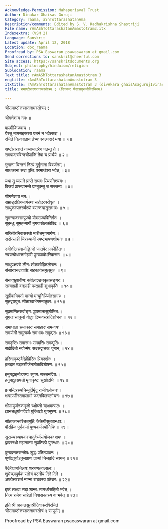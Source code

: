 ```yaml
---
Acknowledge-Permission: Mahaperiaval Trust
Author: Dinakar Ghaisas Guruji
Category: raama, aShTottarashatanAma
Description/comments: Edited by S. V. Radhakrishna Shastriji
File name: rAmAShTottarashatanAmastotram3.itx
Indexextra: (VSM 2)
Language: Sanskrit
Latest update: April 12, 2018
Location: doc_raama
Proofread by: PSA Easwaran psawaswaran at gmail.com
Send corrections to: sanskrit@cheerful.com
Site access: https://sanskritdocuments.org
Subject: philosophy/hinduism/religion
Sublocation: raama
Text title: rAmAShTottarashatanAmastotram 3
engtitle: rAmAShTottarashatanAmastotram 3
itxtitle: rAmAShTottarashatanAmastotram 3 (divAkara ghaisAsagurujIvirachitam)
title: रामाष्टोत्तरशतनामस्तोत्रम् ३ (दिवाकर घैसासगुरुजीविरचितम्)

---
```

  
 श्रीरामाष्टोत्तरशतनामस्तोत्रम् ३   
  
श्रीगणेशाय नमः ॥  
  
वाल्मीकिरुवाच ।  
यैस्तु नामसहस्रस्य पतनं न भवेत्सदा ।  
रचितं नित्यपाठाय तेभ्यः स्वल्पाक्षरं मया ॥ १॥  
  
अष्टोत्तरशतं नाम्नामादरेण पठन्तु ते ।  
रामपादारविन्दश्रीप्राप्तिं तेषां च प्रार्थये ॥ २॥  
  
गुणानां चिन्तनं नित्यं दुर्गुणानां विवर्जनम् ।  
साधकानां सदा वृत्तिः परमार्थपरा भवेत् ॥ ३॥  
  
यथा तु व्यसने प्राप्ते राघवः स्थिरनिश्चयः ।  
विजयं प्राप्तवानन्ते प्राप्नुवन्तु च सज्जनाः ॥ ४॥  
  
श्रीगणेशाय नमः ।  
सम्राड्दक्षिणमार्गस्थः सहोदरपरीवृतः ।  
साधुकल्पतरुर्वश्यो वसन्तऋतुसम्भवः ॥ ५॥  
  
सुमन्त्रादरसम्पूज्यो यौवराज्यविनिर्गतः ।  
सुबन्धुः सुमहन्मार्गी मृगयाखेलकोविदः ॥ ६॥  
  
सरित्तीरनिवासस्थो मारीचमृगमार्गणः ।  
सदोत्साही चिरस्थायी स्पष्टभाषणशोभनः ॥ ७॥  
  
स्त्रीशीलसंशयोद्धिग्नो जातवेद प्रकीर्तितः ।  
स्वयम्बोधस्तमोहारी पुण्यपादोऽरिदारुणः ॥ ८॥  
  
साधुपक्षपरो लीनः शोकलोहितलोचनः ।  
संसारवनदावाग्रिः सहकार्यसमुत्सुकः ॥ ९॥  
  
सेनाव्यूहप्रवीणः स्त्रीलाञ्छनकृतसङ्गरः ।  
सत्याग्रही वनग्राही करग्राही शुभाकृतिः ॥ १०॥  
  
सुग्रीवाभिमतो मान्यो मन्युनिर्ज्जितसागरः ।  
सुतद्वययुतः सीताश्वार्भगमनाकुलः ॥ ११॥  
  
सुप्रमाणितसर्वाङ्गः पुष्पमालासुशोभितः ।  
सुगतः सानुजो योद्धा दिव्यवस्त्रादिशोभनः ॥ १२॥  
  
समाधाता समाकारः समाहारः समन्वयः ।  
समयोगी समुत्कर्षः समभावः समुद्यतः ॥ १३॥  
  
समदृष्टिः समारम्भः समवृत्तिः समद्युतिः ।  
सदोदितो नवोन्मेषः सदसद्वाचकः पुमान् ॥ १४॥  
  
हरिणाकृष्टवैदेहीप्रेरितः प्रियदर्शनः ।  
हृतदार उदारश्रीर्जनशोकविशोषणः ॥ १५॥  
  
हनुमद्वाहनोऽगम्यः सुगमः सज्जनप्रियः ।  
हनुमद्दूतसपन्नो मृगाकृष्टः सुखोदधिः ॥ १६॥  
  
हृन्मन्दिरस्थचिन्मूर्तिर्मृदू राजीवलोचनः ।  
क्षत्राग्रणीस्तमालाभो रुदनक्लिन्नलोचनः ॥ १७॥  
  
क्षीणायुर्जनकाहूतो रक्षोघ्नो ऋक्षवत्सलः ।  
ज्ञानचक्षुर्योगविज्ञो युक्तिज्ञो युगभूषणः ॥ १८॥  
  
सीताकान्तश्चित्रमूर्तिः कैकेयीसुतबान्धवः ।  
पौरप्रियः पूर्णकर्मा पुण्यकर्मपयोनिधिः ॥ १९॥  
  
सुराज्यस्थापकश्चातुर्वर्ण्यसंयोजकः क्षमः ।  
द्वापरस्थो महानात्मा सुप्रतिष्ठो युगन्धरः ॥ २०॥  
  
पुण्यप्रणतसन्तोषः शुद्धः पतितपावनः ।  
पूर्णोऽपूर्णोऽनुजप्राणः प्राप्यो निजहृदि स्वयम् ॥ २१॥  
  
वैदेहीप्राणनिलयः शरणणतवत्सलः ।  
शुभेच्छापुर्वकं स्तोत्रं पठनीयं दिने दिने ।  
अष्टोत्तरशतं नाम्नां राघवस्य पठेन्नरः ॥ २२॥  
  
इष्टं लब्ध्वा सदा शान्तः सामर्थ्यसहितो भवेत् ।  
नित्यं रामेण सहितो निवासस्तस्य वा भवेत् ॥ २३॥  
  
इति श्री अनन्तसुतश्रीदिवाकरविरचितं  
      श्रीरामाष्टोत्तरशतनामस्तोत्रं ३ सम्पूर्णम् ॥  
  
  
Proofread by PSA Easwaran psaeaswaran at gmail.com  
  
